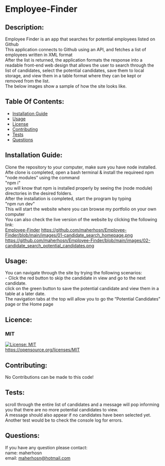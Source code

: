 # Employee-Finder

## Description:
Employee Finder is an app that searches for potential employees listed on Github<br>This application connects to Github using an API, and fetches a list of employees written in XML format<br>After the list is returned, the application formats the response into a readable front-end web design that allows the user to search through the list of candidates, select the potential candidates, save them to local storage, and view them in a table format where they can be kept or removed from the list.<br> The below images show a sample of how the site looks like.

## Table Of Contents:
- [Installation Guide](#installation-guide)
- [Usage](#usage)
-	[License](#license)
- [Contributing](#contributing)
- [Tests](#tests)
- [Questions](#questions)

## Installation Guide:
Clone the repository to your computer, make sure you have node installed.<br>Afte clone is completed, open a bash terminal & install the requireed npm "node modules" using the command <br>"npm i"<br>you will know that npm is installed properly by seeing the (node module) directories in the desired folders.<br>After the installation is completed, start the program by typing<br>"npm run dev"<br>This will start the website where you can browse my portfolio on your own computer<br>You can also check the live version of the website by clicking the following link:<br>[Employee-Finder]( https://gitemployeefinder.netlify.app/)
https://github.com/maherhosn/Employee-Finder/blob/main/images/01-candidate_search_homepage.png
https://github.com/maherhosn/Employee-Finder/blob/main/images/02-candidate_search_potential_candidates.png
## Usage: 
You can navigate through the site by trying the following scenarios:<br>- Click the red button to skip the candidate in view and go to the next candidate.<br> click on the green button to save the potential candidate and view them in a table at a later date.<br> The navigation tabs at the top will allow you to go the “Potential Candidates” page or the Home page

## Licence: <br>
### MIT <br>
[![License: MIT](https://img.shields.io/badge/License-MIT-yellow.svg)](https://opensource.org/licenses/MIT) <br>
https://opensource.org/licenses/MIT


## Contributing:
No Contributions can be made to this code!

## Tests:
scroll through the entire list of candidates and a message will pop informing you that there are no more potential candidates to view.<br>A message should also appear if no candidates have been selected yet.<br>Another test would be to check the console log for errors.

## Questions:
If you have any question please contact: <br>
name: maherhosn <br>
email: maherhosn@hotmail.com
  
